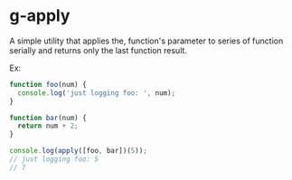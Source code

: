 # g-apply
A simple utility that applies the, function's parameter to series of function serially and returns only the last function result.

Ex:
```javascript
function foo(num) {
  console.log('just logging foo: ', num);
}

function bar(num) {
  return num + 2;
}

console.log(apply([foo, bar])(5));
// just logging foo: 5
// 7
```